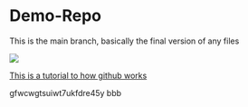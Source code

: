 # Demo-Repo

<p> This is the main branch, basically the final version of any files </p> 
<img src = "https://guides.github.com/activities/hello-world/branching.png">

<a href = "https://guides.github.com/activities/hello-world/"><p>This is a tutorial to how github works</p></a>


gfwcwgtsuiwt7ukfdre45y
bbb
